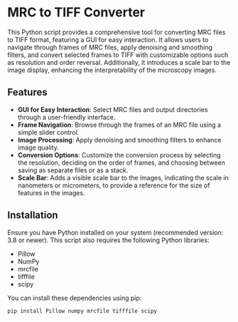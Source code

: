 # MRC to TIFF Converter

This Python script provides a comprehensive tool for converting MRC files to TIFF format, featuring a GUI for easy interaction. It allows users to navigate through frames of MRC files, apply denoising and smoothing filters, and convert selected frames to TIFF with customizable options such as resolution and order reversal. Additionally, it introduces a scale bar to the image display, enhancing the interpretability of the microscopy images.

## Features

- **GUI for Easy Interaction**: Select MRC files and output directories through a user-friendly interface.
- **Frame Navigation**: Browse through the frames of an MRC file using a simple slider control.
- **Image Processing**: Apply denoising and smoothing filters to enhance image quality.
- **Conversion Options**: Customize the conversion process by selecting the resolution, deciding on the order of frames, and choosing between saving as separate files or as a stack.
- **Scale Bar**: Adds a visible scale bar to the images, indicating the scale in nanometers or micrometers, to provide a reference for the size of features in the images.

## Installation

Ensure you have Python installed on your system (recommended version: 3.8 or newer). This script also requires the following Python libraries:

- Pillow
- NumPy
- mrcfile
- tifffile
- scipy

You can install these dependencies using pip:

```bash
pip install Pillow numpy mrcfile tifffile scipy
